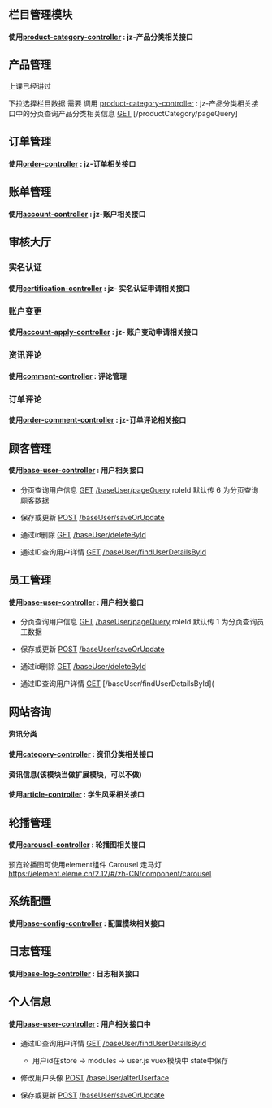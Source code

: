 ## 栏目管理模块

#### 使用[product-category-controller](http://121.199.29.84:8002/swagger-ui.html#!/product-category-controller) : jz-产品分类相关接口



## 产品管理

上课已经讲过

下拉选择栏目数据 需要 调用 [product-category-controller](http://121.199.29.84:8002/swagger-ui.html#!/product-category-controller) : jz-产品分类相关接口中的分页查询产品分类相关信息  [GET](http://121.199.29.84:8002/swagger-ui.html#!/product-category-controller/pageQueryUsingGET_8)   [/productCategory/pageQuery]



## 订单管理

#### 使用[order-controller](http://121.199.29.84:8002/swagger-ui.html#!/order-controller) : jz-订单相关接口



## 账单管理

#### 使用[account-controller](http://121.199.29.84:8002/swagger-ui.html#!/account-controller) : jz-账户相关接口



## 审核大厅

### 实名认证

#### 使用[certification-controller](http://121.199.29.84:8002/swagger-ui.html#!/certification-controller) : jz- 实名认证申请相关接口

### 账户变更

#### 使用[account-apply-controller](http://121.199.29.84:8002/swagger-ui.html#!/account-apply-controller) : jz- 账户变动申请相关接口

### 资讯评论

#### 使用[comment-controller](http://121.199.29.84:8002/swagger-ui.html#!/comment-controller) : 评论管理

### 订单评论

#### 使用[order-comment-controller](http://121.199.29.84:8002/swagger-ui.html#!/order-comment-controller) : jz-订单评论相关接口



## 顾客管理

#### 使用[base-user-controller](http://121.199.29.84:8002/swagger-ui.html#!/base-user-controller) : 用户相关接口

- 分页查询用户信息 [GET](http://121.199.29.84:8002/swagger-ui.html#!/base-user-controller/pageQueryUsingGET_3) [/baseUser/pageQuery](http://121.199.29.84:8002/swagger-ui.html#!/base-user-controller/pageQueryUsingGET_3)    roleId 默认传 6  为分页查询顾客数据
- 保存或更新 [POST](http://121.199.29.84:8002/swagger-ui.html#!/base-user-controller/saveOrUpdateUsingPOST_3) [/baseUser/saveOrUpdate](http://121.199.29.84:8002/swagger-ui.html#!/base-user-controller/saveOrUpdateUsingPOST_3)

- 通过id删除 [GET](http://121.199.29.84:8002/swagger-ui.html#!/base-user-controller/deleteByIdUsingGET_3) [/baseUser/deleteById](http://121.199.29.84:8002/swagger-ui.html#!/base-user-controller/deleteByIdUsingGET_3)

- 通过ID查询用户详情 [GET](http://121.199.29.84:8002/swagger-ui.html#!/base-user-controller/findUserDetailsByIdUsingGET) [/baseUser/findUserDetailsById](http://121.199.29.84:8002/swagger-ui.html#!/base-user-controller/findUserDetailsByIdUsingGET)



## 员工管理

#### 使用[base-user-controller](http://121.199.29.84:8002/swagger-ui.html#!/base-user-controller) : 用户相关接口

- 分页查询用户信息 [GET](http://121.199.29.84:8002/swagger-ui.html#!/base-user-controller/pageQueryUsingGET_3) [/baseUser/pageQuery](http://121.199.29.84:8002/swagger-ui.html#!/base-user-controller/pageQueryUsingGET_3) roleId 默认传 1  为分页查询员工数据
- 保存或更新 [POST](http://121.199.29.84:8002/swagger-ui.html#!/base-user-controller/saveOrUpdateUsingPOST_3) [/baseUser/saveOrUpdate](http://121.199.29.84:8002/swagger-ui.html#!/base-user-controller/saveOrUpdateUsingPOST_3)

- 通过id删除 [GET](http://121.199.29.84:8002/swagger-ui.html#!/base-user-controller/deleteByIdUsingGET_3) [/baseUser/deleteById](http://121.199.29.84:8002/swagger-ui.html#!/base-user-controller/deleteByIdUsingGET_3)

- 通过ID查询用户详情 [GET](http://121.199.29.84:8002/swagger-ui.html#!/base-user-controller/findUserDetailsByIdUsingGET) [/baseUser/findUserDetailsById](



## 网站咨询

#### 资讯分类

#### 使用[category-controller](http://121.199.29.84:8002/swagger-ui.html#!/category-controller) : 资讯分类相关接口

#### 资讯信息(该模块当做扩展模块，可以不做)

#### 使用[article-controller](http://121.199.29.84:8002/swagger-ui.html#!/article-controller) : 学生风采相关接口



## 轮播管理

#### 使用[carousel-controller](http://121.199.29.84:8002/swagger-ui.html#!/carousel-controller) : 轮播图相关接口

预览轮播图可使用element组件  Carousel 走马灯 https://element.eleme.cn/2.12/#/zh-CN/component/carousel



## 系统配置

#### 使用[base-config-controller](http://121.199.29.84:8002/swagger-ui.html#!/base-config-controller) : 配置模块相关接口



## 日志管理

#### 使用[base-log-controller](http://121.199.29.84:8002/swagger-ui.html#!/base-log-controller) : 日志相关接口



## 个人信息

#### 使用[base-user-controller](http://121.199.29.84:8002/swagger-ui.html#!/base-user-controller) : 用户相关接口中

- 通过ID查询用户详情 [GET](http://121.199.29.84:8002/swagger-ui.html#!/base-user-controller/findUserDetailsByIdUsingGET) [/baseUser/findUserDetailsById](http://121.199.29.84:8002/swagger-ui.html#!/base-user-controller/findUserDetailsByIdUsingGET)
  - 用户id在store -> modules -> user.js vuex模块中 state中保存
- 修改用户头像 [POST](http://121.199.29.84:8002/swagger-ui.html#!/base-user-controller/alterUserfaceUsingPOST) [/baseUser/alterUserface](http://121.199.29.84:8002/swagger-ui.html#!/base-user-controller/alterUserfaceUsingPOST)

- 保存或更新 [POST](http://121.199.29.84:8002/swagger-ui.html#!/base-user-controller/saveOrUpdateUsingPOST_3) [/baseUser/saveOrUpdate](http://121.199.29.84:8002/swagger-ui.html#!/base-user-controller/saveOrUpdateUsingPOST_3)